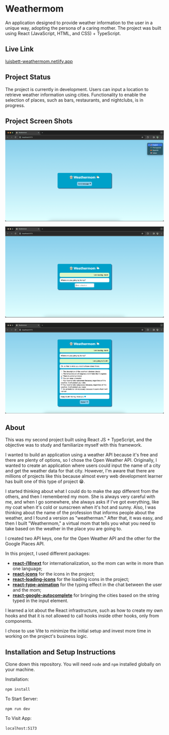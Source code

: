# Weathermom

An application designed to provide weather information to the user in a unique way, adopting the persona of a caring mother. The project was built using React (JavaScript, HTML, and CSS) + TypeScript.

## Live Link

[luisbett-weathermom.netlify.app](https://luisbett-weathermom.netlify.app/)

## Project Status

The project is currently in development. Users can input a location to retrieve weather information using cities. Functionality to enable the selection of places, such as bars, restaurants, and nightclubs, is in progress.

## Project Screen Shots

![screenshot_1](/public/screenshot_1.png)

![screenshot_2](/public/screenshot_2.png)

![screenshot_3](/public/screenshot_3.png)

## About

This was my second project built using React JS + TypeScript, and the objective was to study and familiarize myself with this framework.

I wanted to build an application using a weather API because it's free and there are plenty of options, so I chose the Open Weather API. Originally, I wanted to create an application where users could input the name of a city and get the weather data for that city. However, I'm aware that there are millions of projects like this because almost every web development learner has built one of this type of project 😁.

I started thinking about what I could do to make the app different from the others, and then I remembered my mom. She is always very careful with me, and when I go somewhere, she always asks if I've got everything, like my coat when it's cold or sunscreen when it's hot and sunny. Also, I was thinking about the name of the profession that informs people about the weather, and I found a version as "weatherman." After that, it was easy, and then I built "Weathermom," a virtual mom that tells you what you need to take based on the weather in the place you are going to.

I created two API keys, one for the Open Weather API and the other for the Google Places API.

In this project, I used different packages:

* [**react-i18next**](https://www.npmjs.com/package/react-i18next) for internationalization, so the mom can write in more than one language;
* [**react-icons**](https://www.npmjs.com/package/react-icons) for the icons in the project;
* [**react-loading-icons**](https://www.npmjs.com/package/react-loading-icons) for the loading icons in the project;
* [**react-type-animation**](https://www.npmjs.com/package/react-type-animation) for the typing effect in the chat between the user and the mom;
* [**react-google-autocomplete**](https://www.npmjs.com/package/react-google-autocomplete) for bringing the cities based on the string typed in the input element.

I learned a lot about the React infrastructure, such as how to create my own hooks and that it is not allowed to call hooks inside other hooks, only from components.

I chose to use Vite to minimize the initial setup and invest more time in working on the project's business logic.

## Installation and Setup Instructions

Clone down this repository. You will need `node` and `npm` installed globally on your machine.

Installation:

`npm install`

To Start Server:

`npm run dev`

To Visit App:

`localhost:5173`